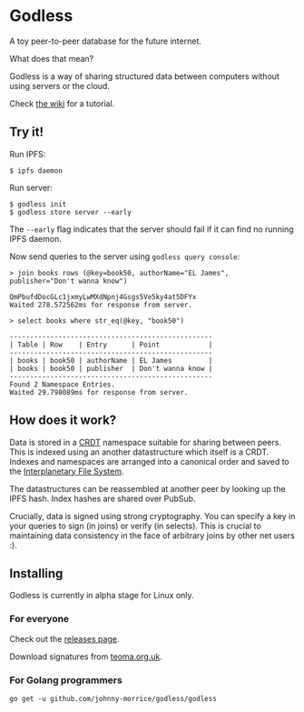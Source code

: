 # Godless

A toy peer-to-peer database for the future internet.

What does that mean?

Godless is a way of sharing structured data between computers without using servers or the cloud.

Check [the wiki](https://github.com/johnny-morrice/godless/wiki) for a tutorial.

## Try it!

Run IPFS:

```
$ ipfs daemon
```

Run server:

```
$ godless init
$ godless store server --early
```

The `--early` flag indicates that the server should fail if it can find no running IPFS daemon.

Now send queries to the server using `godless query console`:

```
> join books rows (@key=book50, authorName="EL James", publisher="Don't wanna know")

QmPbufdDocGLc1jxmyLwMXdNpnj4Gsgs5Ve5ky4at5DFYx
Waited 278.572562ms for response from server.

> select books where str_eq(@key, "book50")

--------------------------------------------------
| Table | Row    | Entry      | Point            |
--------------------------------------------------
| books | book50 | authorName | EL James         |
| books | book50 | publisher  | Don't wanna know |
--------------------------------------------------
Found 2 Namespace Entries.
Waited 29.798089ms for response from server.
```


## How does it work?

Data is stored in a [CRDT](https://en.wikipedia.org/wiki/Conflict-free_replicated_data_type) namespace suitable for sharing between peers.  This is indexed using an another datastructure which itself is a CRDT.  Indexes and namespaces are arranged into a canonical order and saved to the [Interplanetary File System](http://ipfs.io/).  

The datastructures can be reassembled at another peer by looking up the IPFS hash.  Index hashes are shared over PubSub.

Crucially, data is signed using strong cryptography.  You can specify a key in your queries to sign (in joins) or verify (in selects).  This is crucial to maintaining data consistency in the face of arbitrary joins by other net users :).

## Installing

Godless is currently in alpha stage for Linux only.

### For everyone

Check out the [releases page](https://github.com/johnny-morrice/godless/releases).

Download signatures from [teoma.org.uk](https://teoma.org.uk/godless.html).

### For Golang programmers

```
go get -u github.com/johnny-morrice/godless/godless
```
